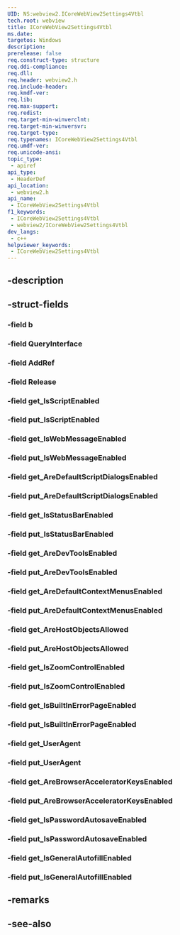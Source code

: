 ```yaml
---
UID: NS:webview2.ICoreWebView2Settings4Vtbl
tech.root: webview
title: ICoreWebView2Settings4Vtbl
ms.date: 
targetos: Windows
description: 
prerelease: false
req.construct-type: structure
req.ddi-compliance: 
req.dll: 
req.header: webview2.h
req.include-header: 
req.kmdf-ver: 
req.lib: 
req.max-support: 
req.redist: 
req.target-min-winverclnt: 
req.target-min-winversvr: 
req.target-type: 
req.typenames: ICoreWebView2Settings4Vtbl
req.umdf-ver: 
req.unicode-ansi: 
topic_type:
 - apiref
api_type:
 - HeaderDef
api_location:
 - webview2.h
api_name:
 - ICoreWebView2Settings4Vtbl
f1_keywords:
 - ICoreWebView2Settings4Vtbl
 - webview2/ICoreWebView2Settings4Vtbl
dev_langs:
 - c++
helpviewer_keywords:
 - ICoreWebView2Settings4Vtbl
---
```


## -description

## -struct-fields

### -field b

### -field QueryInterface

### -field AddRef

### -field Release

### -field get_IsScriptEnabled

### -field put_IsScriptEnabled

### -field get_IsWebMessageEnabled

### -field put_IsWebMessageEnabled

### -field get_AreDefaultScriptDialogsEnabled

### -field put_AreDefaultScriptDialogsEnabled

### -field get_IsStatusBarEnabled

### -field put_IsStatusBarEnabled

### -field get_AreDevToolsEnabled

### -field put_AreDevToolsEnabled

### -field get_AreDefaultContextMenusEnabled

### -field put_AreDefaultContextMenusEnabled

### -field get_AreHostObjectsAllowed

### -field put_AreHostObjectsAllowed

### -field get_IsZoomControlEnabled

### -field put_IsZoomControlEnabled

### -field get_IsBuiltInErrorPageEnabled

### -field put_IsBuiltInErrorPageEnabled

### -field get_UserAgent

### -field put_UserAgent

### -field get_AreBrowserAcceleratorKeysEnabled

### -field put_AreBrowserAcceleratorKeysEnabled

### -field get_IsPasswordAutosaveEnabled

### -field put_IsPasswordAutosaveEnabled

### -field get_IsGeneralAutofillEnabled

### -field put_IsGeneralAutofillEnabled

## -remarks

## -see-also

